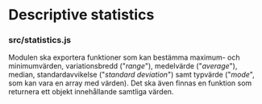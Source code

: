 # Descriptive statistics

### src/statistics.js

Modulen ska exportera funktioner som kan bestämma maximum- och minimumvärden, variationsbredd ("_range_"), medelvärde ("_average_"), median, standardavvikelse ("_standard deviation_") samt typvärde ("_mode_", som kan vara en array med värden). Det ska även finnas en funktion som returnera ett objekt innehållande samtliga värden.
